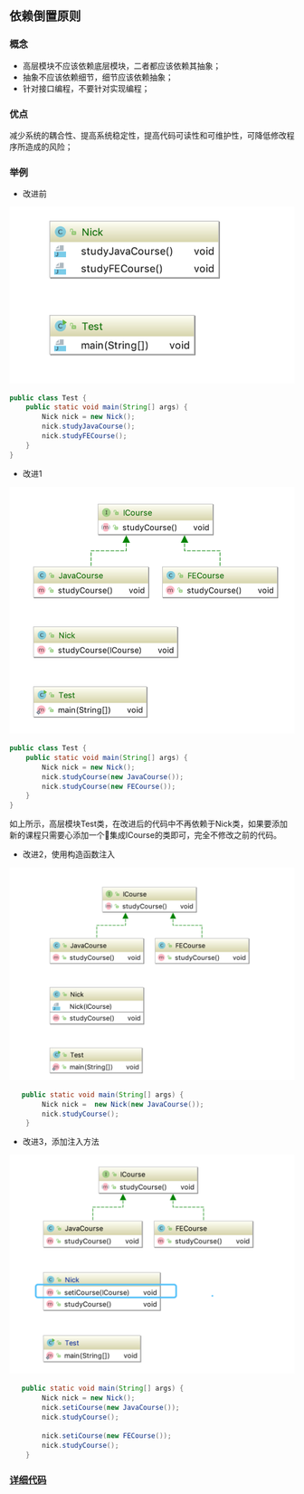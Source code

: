## 依赖倒置原则

### 概念

* 高层模块不应该依赖底层模块，二者都应该依赖其抽象；
* 抽象不应该依赖细节，细节应该依赖抽象；
* 针对接口编程，不要针对实现编程；

### 优点

减少系统的耦合性、提高系统稳定性，提高代码可读性和可维护性，可降低修改程序所造成的风险；



### 举例

* 改进前  

![](./assets/2018-11-11-11-10-34.png)

```java
public class Test {
    public static void main(String[] args) {
        Nick nick = new Nick();
        nick.studyJavaCourse();
        nick.studyFECourse();
    }
}
```

* 改进1

![](./assets/2018-11-11-11-12-50.png)

```java
public class Test {
    public static void main(String[] args) {
        Nick nick = new Nick();
        nick.studyCourse(new JavaCourse());
        nick.studyCourse(new FECourse());
    }
}
```

如上所示，高层模块Test类，在改进后的代码中不再依赖于Nick类，如果要添加新的课程只需要心添加一个集成ICourse的类即可，完全不修改之前的代码。

* 改进2，使用构造函数注入

![](./assets/2018-11-11-16-40-36.png)

```java
   public static void main(String[] args) {
        Nick nick =  new Nick(new JavaCourse());
        nick.studyCourse();
    }
```

* 改进3，添加注入方法

![](./assets/2018-11-11-16-46-02.png)  

```java
   public static void main(String[] args) {
        Nick nick = new Nick();
        nick.setiCourse(new JavaCourse());
        nick.studyCourse();

        nick.setiCourse(new FECourse());
        nick.studyCourse();
    }
```



### [详细代码](https://github.com/qiujiahong/design-pattern/tree/master/src/main/java/com/nick/design/principle/dependenceinversion)